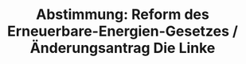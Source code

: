 ---
layout: abstimmung
title: "Abstimmung: Reform des Erneuerbare-Energien-Gesetzes / Änderungsantrag Die Linke"
categories:
 - Energie
 - Wirtschaft
tags:
 - Erneuerbare-Energien
 - Nachhaltigkeit
 - Umwelt
abstimmung:
 legislaturperiode: 18
 bundestagssitzung: 44
 abstimmung: 2
links:
 - title: https://www.bundestag.de/parlament/plenum/abstimmung/abstimmung?id=284
   url: https://www.bundestag.de/parlament/plenum/abstimmung/abstimmung?id=284
 - title: http://www.abgeordnetenwatch.de/novelle_des_eeg-1105-629.html
   url: http://www.abgeordnetenwatch.de/novelle_des_eeg-1105-629.html
data:
 - title: Abstimmungsergebnis 20140627_2-data.pdf
   url: /res/abstimmungsliste/20140627_2-data.pdf
 - title: Abstimmungsergebnis 20140627_2_xls-data.csv
   url: /res/abstimmungsliste/analyses/20140627_2_xls-data.csv
documents:
 - title: Drucksache 18/01304.pdf
   url: http://dip21.bundestag.de/dip21/btd/18/013/1801304.pdf
   local: /res/abstimmungsdaten/018-044-02/1801304.pdf
 - title: Drucksache 18/01573.pdf
   url: http://dip21.bundestag.de/dip21/btd/18/015/1801573.pdf
   local: /res/abstimmungsdaten/018-044-02/1801573.pdf
 - title: Drucksache 18/01891.pdf
   url: http://dip21.bundestag.de/dip21/btd/18/018/1801891.pdf
   local: /res/abstimmungsdaten/018-044-02/1801891.pdf
 - title: Drucksache 18/01894.pdf
   url: http://dip21.bundestag.de/dip21/btd/18/018/1801894.pdf
   local: /res/abstimmungsdaten/018-044-02/1801894.pdf
preview: |
     Deutscher Bundestag
    
     44. Sitzung des Deutschen Bundestages
     am Freitag, 27.Juni 2014
     Endgültiges Ergebnis der Namentlichen Abstimmung Nr. 2
    
     Änderungsantrag der Abgeordneten Eva Bulling-Schröter, Caren Lay, Klaus Ernst, weiterer
     Abgeordneter und der Fraktion DIE LINKE.
     zu der zweiten Beratung des Gesetzentwurfs der Bundesregierung
     Entwurf eines Gesetzes zur grundlegenden Reform des Erneuerbare-Energien-Gesetzes und
     zur Änderung weiterer Bestimmungen des Energiewirtschaftsrechts
     - Drucksachen 18/1304, 18/1573, 18/1891 und 18/1894 (neu) -
    
     Abgegebene Stimmen insgesamt:
    
     580
     51
    
     Nicht abgegebene Stimmen:
     Ja-Stimmen:
    
     111
    
     Nein-Stimmen:
    
     468
    
     Enthaltungen:
    
     1
    
     Ungültige:
    
     0
    
     Berlin, den 27.06.2014
    
     Beginn: 10:40
     Ende: 10:43
---